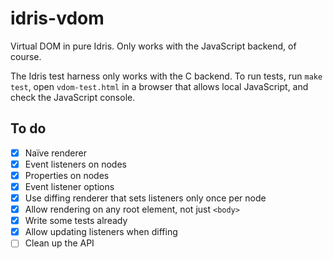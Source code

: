 # idris-vdom

Virtual DOM in pure Idris. Only works with the JavaScript backend, of course.

The Idris test harness only works with the C backend. To run tests,
run `make test`, open `vdom-test.html` in a browser that
allows local JavaScript, and check the JavaScript console.

## To do

- [x] Naïve renderer
- [x] Event listeners on nodes
- [x] Properties on nodes
- [x] Event listener options
- [x] Use diffing renderer that sets listeners only once per node
- [x] Allow rendering on any root element, not just `<body>`
- [x] Write some tests already
- [x] Allow updating listeners when diffing
- [ ] Clean up the API
